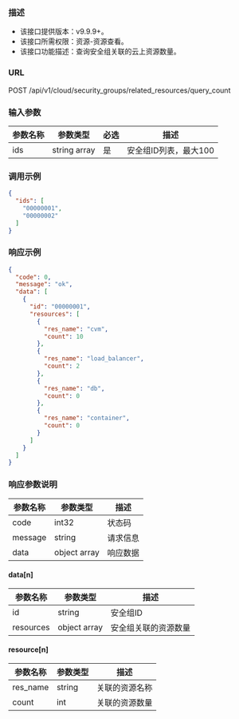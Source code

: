 ### 描述

- 该接口提供版本：v9.9.9+。
- 该接口所需权限：资源-资源查看。
- 该接口功能描述：查询安全组关联的云上资源数量。

### URL

POST /api/v1/cloud/security_groups/related_resources/query_count

### 输入参数

| 参数名称 | 参数类型         | 必选 | 描述            |
|------|--------------|----|---------------|
| ids  | string array | 是  | 安全组ID列表，最大100 |

### 调用示例

```json
{
  "ids": [
    "00000001",
    "00000002"
  ]
}
```

### 响应示例

```json
{
  "code": 0,
  "message": "ok",
  "data": [
    {
      "id": "00000001",
      "resources": [
        {
          "res_name": "cvm",
          "count": 10
        },
        {
          "res_name": "load_balancer",
          "count": 2
        },
        {
          "res_name": "db",
          "count": 0
        },
        {
          "res_name": "container",
          "count": 0
        }
      ]
    }
  ]
}
```

### 响应参数说明

| 参数名称    | 参数类型         | 描述   |
|---------|--------------|------|
| code    | int32        | 状态码  |
| message | string       | 请求信息 |
| data    | object array | 响应数据 |

#### data[n]

| 参数名称      | 参数类型         | 描述         |
|-----------|--------------|------------|
| id        | string       | 安全组ID      |
| resources | object array | 安全组关联的资源数量 |

#### resource[n]

| 参数名称     | 参数类型   | 描述      |
|----------|--------|---------|
| res_name | string | 关联的资源名称 |
| count    | int    | 关联的资源数量 |
